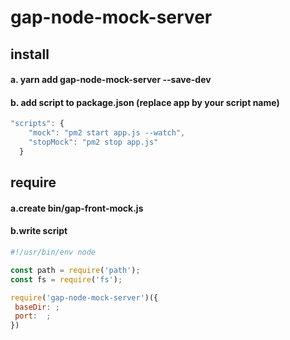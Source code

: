 # gap-node-mock-server

## install

#### a. yarn add gap-node-mock-server --save-dev
#### b. add script to package.json (replace app by your script name)
``` javascript
"scripts": {
    "mock": "pm2 start app.js --watch",
    "stopMock": "pm2 stop app.js"
  }
```
## require
  #### a.create bin/gap-front-mock.js
  #### b.write script
  
 ``` javascript
#!/usr/bin/env node

const path = require('path');
const fs = require('fs');

require('gap-node-mock-server')({
  baseDir: ;
  port:  ;
})
```
